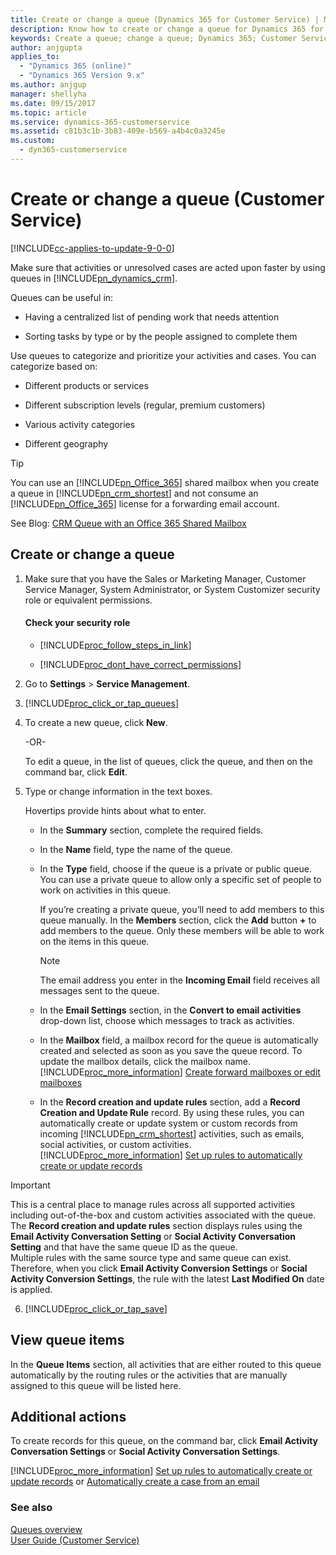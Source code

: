 ```yaml
---
title: Create or change a queue (Dynamics 365 for Customer Service) | MicrosoftDocs
description: Know how to create or change a queue for Dynamics 365 for Customer Service
keywords: Create a queue; change a queue; Dynamics 365; Customer Service
author: anjgupta
applies_to: 
  - "Dynamics 365 (online)"
  - "Dynamics 365 Version 9.x"
ms.author: anjgup
manager: shellyha
ms.date: 09/15/2017
ms.topic: article
ms.service: dynamics-365-customerservice
ms.assetid: c81b3c1b-3b83-409e-b569-a4b4c0a3245e
ms.custom:
  - dyn365-customerservice
---
```


# Create or change a queue (Customer Service)

[!INCLUDE[cc-applies-to-update-9-0-0](../includes/cc_applies_to_update_9_0_0.md)]

Make sure that activities or unresolved cases are acted upon faster by using queues in [!INCLUDE[pn_dynamics_crm](../includes/pn-dynamics-crm.md)].  
  
 Queues can be useful in:  
  
-   Having a centralized list of pending work that needs attention  
  
-   Sorting tasks by type or by the people assigned to complete them  
  
Use queues to categorize and prioritize your activities and cases. You can categorize based on:  
  
-   Different products or services  
  
-   Different subscription levels (regular, premium customers)  
  
-   Various activity categories  
  
-   Different geography  
  
> [!TIP]
>  You can use an [!INCLUDE[pn_Office_365](../includes/pn-office-365.md)] shared mailbox when you create a queue in [!INCLUDE[pn_crm_shortest](../includes/pn-crm-shortest.md)] and not consume an [!INCLUDE[pn_Office_365](../includes/pn-office-365.md)] license for a forwarding email account.  
>   
>  See Blog: [CRM Queue with an Office 365 Shared Mailbox](http://joegilldotcom.blogspot.com/2015/01/crm-queue-with-office-365-shared-mailbox.html)  
  
## Create or change a queue  
  
1.  Make sure that you have the Sales or Marketing Manager, Customer Service Manager, System Administrator, or System Customizer security role or equivalent permissions.  
  
    #### Check your security role  
  
    - [!INCLUDE[proc_follow_steps_in_link](../includes/proc-follow-steps-in-link.md)]  
  
    - [!INCLUDE[proc_dont_have_correct_permissions](../includes/proc-dont-have-correct-permissions.md)]  
  
2.  Go to **Settings** > **Service Management**.  
  
3. [!INCLUDE[proc_click_or_tap_queues](../includes/proc-click-or-tap-queues.md)]  
  
4.  To create a new queue, click **New**.  
  
     -OR-  
  
     To edit a queue, in the list of queues, click the queue, and then on the command bar, click **Edit**.  
  
5.  Type or change information in the text boxes.  
  
     Hovertips provide hints about what to enter.  
  
    -   In the **Summary** section, complete the required fields.  
  
    -   In the **Name** field, type the name of the queue.  
  
    -   In the **Type** field, choose if the queue is a private or public queue. You can use a private queue to allow only a specific set of people to work on activities in this queue.  
  
         If you’re creating a private queue, you’ll need to add members to this queue manually. In the **Members** section, click the **Add** button **+** to add members to the queue. Only these members will be able to work on the items in this queue.  
  
        > [!NOTE]
        >  The email address you enter in the **Incoming Email** field receives all messages sent to the queue.  
  
    -   In the **Email Settings** section, in the **Convert to email activities** drop-down list, choose which messages to track as activities.  
  
    -   In the **Mailbox** field, a mailbox record for the queue is automatically created and selected as soon as you save the queue record. To update the mailbox details, click the mailbox name. [!INCLUDE[proc_more_information](../includes/proc-more-information.md)] [Create forward mailboxes or edit mailboxes](../admin/create-forward-mailboxes-edit-mailboxes.md)  
  
    -   In the **Record creation and update rules** section, add a **Record Creation and Update Rule** record. By using these rules, you can automatically create or update system or custom records from incoming [!INCLUDE[pn_crm_shortest](../includes/pn-crm-shortest.md)] activities, such as emails, social activities, or custom activities. [!INCLUDE[proc_more_information](../includes/proc-more-information.md)] [Set up rules to automatically create or update records](../customer-service/set-up-rules-to-automatically-create-or-update-records.md)  
  
 > [!IMPORTANT]
 >  This is a central place to manage rules across all supported activities including out-of-the-box and custom activities associated with the queue.  
 >  The **Record creation and update rules** section displays rules using the **Email Activity Conversation Setting**  or **Social Activity Conversation Setting** and that have the same queue ID as the queue.   
 >  Multiple rules with the same source type and same queue can exist. Therefore, when you click **Email Activity Conversion Settings** or **Social Activity Conversion Settings**, the rule with the latest **Last Modified On** date is applied.  
  
6. [!INCLUDE[proc_click_or_tap_save](../includes/proc-click-or-tap-save.md)]  
  
## View queue items  
 In the **Queue Items** section, all activities that are either routed to this queue automatically by the routing rules or the activities that are manually assigned to this queue will be listed here.  
  
## Additional actions  
 To create records for this queue, on the command bar, click **Email Activity Conversation Settings** or **Social Activity Conversation Settings**.  
  
 [!INCLUDE[proc_more_information](../includes/proc-more-information.md)] [Set up rules to automatically create or update records](../customer-service/set-up-rules-to-automatically-create-or-update-records.md) or [Automatically create a case from an email](../customer-service/automatically-create-case-from-email.md)  
  
### See also  
 [Queues overview](../customer-service/set-up-queues-manage-activities-cases.md)<br /> 
 [User Guide (Customer Service)](../customer-service/user-guide-customer-service.md)<br />   
 
   

